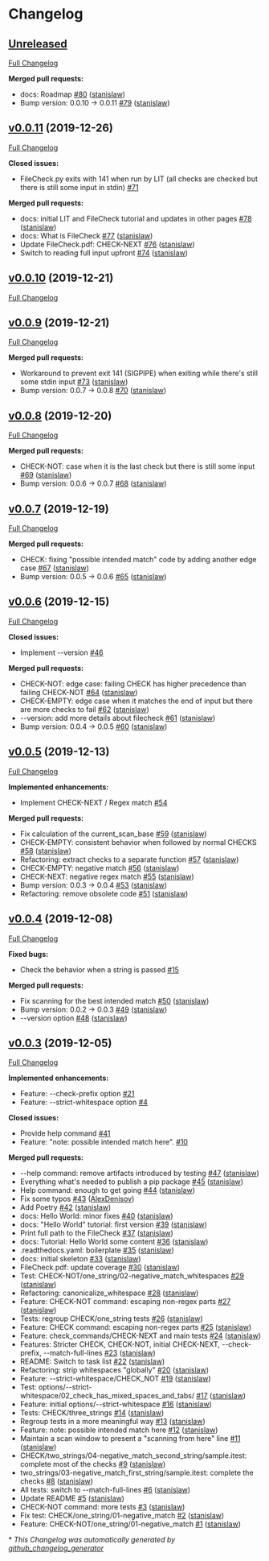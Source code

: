 # Changelog

## [Unreleased](https://github.com/stanislaw/FileCheck.py/tree/HEAD)

[Full Changelog](https://github.com/stanislaw/FileCheck.py/compare/v0.0.11...HEAD)

**Merged pull requests:**

- docs: Roadmap [\#80](https://github.com/stanislaw/FileCheck.py/pull/80) ([stanislaw](https://github.com/stanislaw))
- Bump version: 0.0.10 → 0.0.11 [\#79](https://github.com/stanislaw/FileCheck.py/pull/79) ([stanislaw](https://github.com/stanislaw))

## [v0.0.11](https://github.com/stanislaw/FileCheck.py/tree/v0.0.11) (2019-12-26)

[Full Changelog](https://github.com/stanislaw/FileCheck.py/compare/v0.0.10...v0.0.11)

**Closed issues:**

- FileCheck.py exits with 141 when run by LIT \(all checks are checked but there is still some input in stdin\) [\#71](https://github.com/stanislaw/FileCheck.py/issues/71)

**Merged pull requests:**

- docs: initial LIT and FileCheck tutorial and updates in other pages  [\#78](https://github.com/stanislaw/FileCheck.py/pull/78) ([stanislaw](https://github.com/stanislaw))
- docs: What is FileCheck [\#77](https://github.com/stanislaw/FileCheck.py/pull/77) ([stanislaw](https://github.com/stanislaw))
- Update FileCheck.pdf: CHECK-NEXT [\#76](https://github.com/stanislaw/FileCheck.py/pull/76) ([stanislaw](https://github.com/stanislaw))
- Switch to reading full input upfront [\#74](https://github.com/stanislaw/FileCheck.py/pull/74) ([stanislaw](https://github.com/stanislaw))

## [v0.0.10](https://github.com/stanislaw/FileCheck.py/tree/v0.0.10) (2019-12-21)

[Full Changelog](https://github.com/stanislaw/FileCheck.py/compare/v0.0.9...v0.0.10)

## [v0.0.9](https://github.com/stanislaw/FileCheck.py/tree/v0.0.9) (2019-12-21)

[Full Changelog](https://github.com/stanislaw/FileCheck.py/compare/v0.0.8...v0.0.9)

**Merged pull requests:**

- Workaround to prevent exit 141 \(SIGPIPE\) when exiting while there's still some stdin input [\#73](https://github.com/stanislaw/FileCheck.py/pull/73) ([stanislaw](https://github.com/stanislaw))
- Bump version: 0.0.7 → 0.0.8 [\#70](https://github.com/stanislaw/FileCheck.py/pull/70) ([stanislaw](https://github.com/stanislaw))

## [v0.0.8](https://github.com/stanislaw/FileCheck.py/tree/v0.0.8) (2019-12-20)

[Full Changelog](https://github.com/stanislaw/FileCheck.py/compare/v0.0.7...v0.0.8)

**Merged pull requests:**

- CHECK-NOT: case when it is the last check but there is still some input [\#69](https://github.com/stanislaw/FileCheck.py/pull/69) ([stanislaw](https://github.com/stanislaw))
- Bump version: 0.0.6 → 0.0.7 [\#68](https://github.com/stanislaw/FileCheck.py/pull/68) ([stanislaw](https://github.com/stanislaw))

## [v0.0.7](https://github.com/stanislaw/FileCheck.py/tree/v0.0.7) (2019-12-19)

[Full Changelog](https://github.com/stanislaw/FileCheck.py/compare/v0.0.6...v0.0.7)

**Merged pull requests:**

- CHECK: fixing "possible intended match" code by adding another edge case [\#67](https://github.com/stanislaw/FileCheck.py/pull/67) ([stanislaw](https://github.com/stanislaw))
- Bump version: 0.0.5 → 0.0.6 [\#65](https://github.com/stanislaw/FileCheck.py/pull/65) ([stanislaw](https://github.com/stanislaw))

## [v0.0.6](https://github.com/stanislaw/FileCheck.py/tree/v0.0.6) (2019-12-15)

[Full Changelog](https://github.com/stanislaw/FileCheck.py/compare/v0.0.5...v0.0.6)

**Closed issues:**

- Implement --version  [\#46](https://github.com/stanislaw/FileCheck.py/issues/46)

**Merged pull requests:**

- CHECK-NOT: edge case: failing CHECK has higher precedence than failing CHECK-NOT [\#64](https://github.com/stanislaw/FileCheck.py/pull/64) ([stanislaw](https://github.com/stanislaw))
- CHECK-EMPTY: edge case when it matches the end of input but there are more checks to fail [\#62](https://github.com/stanislaw/FileCheck.py/pull/62) ([stanislaw](https://github.com/stanislaw))
- --version: add more details about filecheck [\#61](https://github.com/stanislaw/FileCheck.py/pull/61) ([stanislaw](https://github.com/stanislaw))
- Bump version: 0.0.4 → 0.0.5 [\#60](https://github.com/stanislaw/FileCheck.py/pull/60) ([stanislaw](https://github.com/stanislaw))

## [v0.0.5](https://github.com/stanislaw/FileCheck.py/tree/v0.0.5) (2019-12-13)

[Full Changelog](https://github.com/stanislaw/FileCheck.py/compare/v0.0.4...v0.0.5)

**Implemented enhancements:**

- Implement CHECK-NEXT / Regex match [\#54](https://github.com/stanislaw/FileCheck.py/issues/54)

**Merged pull requests:**

- Fix calculation of the current\_scan\_base [\#59](https://github.com/stanislaw/FileCheck.py/pull/59) ([stanislaw](https://github.com/stanislaw))
- CHECK-EMPTY: consistent behavior when followed by normal CHECKS [\#58](https://github.com/stanislaw/FileCheck.py/pull/58) ([stanislaw](https://github.com/stanislaw))
-  Refactoring: extract checks to a separate function  [\#57](https://github.com/stanislaw/FileCheck.py/pull/57) ([stanislaw](https://github.com/stanislaw))
- CHECK-EMPTY: negative match [\#56](https://github.com/stanislaw/FileCheck.py/pull/56) ([stanislaw](https://github.com/stanislaw))
- CHECK-NEXT: negative regex match [\#55](https://github.com/stanislaw/FileCheck.py/pull/55) ([stanislaw](https://github.com/stanislaw))
- Bump version: 0.0.3 → 0.0.4 [\#53](https://github.com/stanislaw/FileCheck.py/pull/53) ([stanislaw](https://github.com/stanislaw))
- Refactoring: remove obsolete code [\#51](https://github.com/stanislaw/FileCheck.py/pull/51) ([stanislaw](https://github.com/stanislaw))

## [v0.0.4](https://github.com/stanislaw/FileCheck.py/tree/v0.0.4) (2019-12-08)

[Full Changelog](https://github.com/stanislaw/FileCheck.py/compare/v0.0.3...v0.0.4)

**Fixed bugs:**

- Check the behavior when a string is passed [\#15](https://github.com/stanislaw/FileCheck.py/issues/15)

**Merged pull requests:**

- Fix scanning for the best intended match  [\#50](https://github.com/stanislaw/FileCheck.py/pull/50) ([stanislaw](https://github.com/stanislaw))
- Bump version: 0.0.2 → 0.0.3  [\#49](https://github.com/stanislaw/FileCheck.py/pull/49) ([stanislaw](https://github.com/stanislaw))
- --version option  [\#48](https://github.com/stanislaw/FileCheck.py/pull/48) ([stanislaw](https://github.com/stanislaw))

## [v0.0.3](https://github.com/stanislaw/FileCheck.py/tree/v0.0.3) (2019-12-05)

[Full Changelog](https://github.com/stanislaw/FileCheck.py/compare/ce965cb5571be21d0c38f6f64c6a85cc9720b620...v0.0.3)

**Implemented enhancements:**

- Feature: --check-prefix option [\#21](https://github.com/stanislaw/FileCheck.py/issues/21)
- Feature: --strict-whitespace option [\#4](https://github.com/stanislaw/FileCheck.py/issues/4)

**Closed issues:**

- Provide help command [\#41](https://github.com/stanislaw/FileCheck.py/issues/41)
- Feature: "note: possible intended match here". [\#10](https://github.com/stanislaw/FileCheck.py/issues/10)

**Merged pull requests:**

- --help command: remove artifacts introduced by testing [\#47](https://github.com/stanislaw/FileCheck.py/pull/47) ([stanislaw](https://github.com/stanislaw))
- Everything what's needed to publish a pip package [\#45](https://github.com/stanislaw/FileCheck.py/pull/45) ([stanislaw](https://github.com/stanislaw))
- Help command: enough to get going [\#44](https://github.com/stanislaw/FileCheck.py/pull/44) ([stanislaw](https://github.com/stanislaw))
- Fix some typos [\#43](https://github.com/stanislaw/FileCheck.py/pull/43) ([AlexDenisov](https://github.com/AlexDenisov))
- Add Poetry [\#42](https://github.com/stanislaw/FileCheck.py/pull/42) ([stanislaw](https://github.com/stanislaw))
- docs: Hello World: minor fixes [\#40](https://github.com/stanislaw/FileCheck.py/pull/40) ([stanislaw](https://github.com/stanislaw))
- docs: "Hello World" tutorial: first version [\#39](https://github.com/stanislaw/FileCheck.py/pull/39) ([stanislaw](https://github.com/stanislaw))
- Print full path to the FileCheck [\#37](https://github.com/stanislaw/FileCheck.py/pull/37) ([stanislaw](https://github.com/stanislaw))
- docs: Tutorial: Hello World some content [\#36](https://github.com/stanislaw/FileCheck.py/pull/36) ([stanislaw](https://github.com/stanislaw))
- .readthedocs.yaml: boilerplate [\#35](https://github.com/stanislaw/FileCheck.py/pull/35) ([stanislaw](https://github.com/stanislaw))
- docs: initial skeleton [\#33](https://github.com/stanislaw/FileCheck.py/pull/33) ([stanislaw](https://github.com/stanislaw))
- FileCheck.pdf: update coverage [\#30](https://github.com/stanislaw/FileCheck.py/pull/30) ([stanislaw](https://github.com/stanislaw))
- Test: CHECK-NOT/one\_string/02-negative\_match\_whitespaces [\#29](https://github.com/stanislaw/FileCheck.py/pull/29) ([stanislaw](https://github.com/stanislaw))
- Refactoring: canonicalize\_whitespace [\#28](https://github.com/stanislaw/FileCheck.py/pull/28) ([stanislaw](https://github.com/stanislaw))
- Feature: CHECK-NOT command: escaping non-regex parts [\#27](https://github.com/stanislaw/FileCheck.py/pull/27) ([stanislaw](https://github.com/stanislaw))
- Tests: regroup CHECK/one\_string tests [\#26](https://github.com/stanislaw/FileCheck.py/pull/26) ([stanislaw](https://github.com/stanislaw))
- Feature: CHECK command: escaping non-regex parts [\#25](https://github.com/stanislaw/FileCheck.py/pull/25) ([stanislaw](https://github.com/stanislaw))
- Feature: check\_commands/CHECK-NEXT and main tests [\#24](https://github.com/stanislaw/FileCheck.py/pull/24) ([stanislaw](https://github.com/stanislaw))
- Features: Stricter CHECK, CHECK-NOT, initial CHECK-NEXT, --check-prefix, --match-full-lines [\#23](https://github.com/stanislaw/FileCheck.py/pull/23) ([stanislaw](https://github.com/stanislaw))
- README: Switch to task list [\#22](https://github.com/stanislaw/FileCheck.py/pull/22) ([stanislaw](https://github.com/stanislaw))
- Refactoring: strip whitespaces "globally" [\#20](https://github.com/stanislaw/FileCheck.py/pull/20) ([stanislaw](https://github.com/stanislaw))
-  Feature: --strict-whitespace/CHECK\_NOT  [\#19](https://github.com/stanislaw/FileCheck.py/pull/19) ([stanislaw](https://github.com/stanislaw))
- Test: options/--strict-whitespace/02\_check\_has\_mixed\_spaces\_and\_tabs/ [\#17](https://github.com/stanislaw/FileCheck.py/pull/17) ([stanislaw](https://github.com/stanislaw))
- Feature: initial options/--strict-whitespace [\#16](https://github.com/stanislaw/FileCheck.py/pull/16) ([stanislaw](https://github.com/stanislaw))
- Tests: CHECK/three\_strings [\#14](https://github.com/stanislaw/FileCheck.py/pull/14) ([stanislaw](https://github.com/stanislaw))
- Regroup tests in a more meaningful way [\#13](https://github.com/stanislaw/FileCheck.py/pull/13) ([stanislaw](https://github.com/stanislaw))
- Feature: note: possible intended match here [\#12](https://github.com/stanislaw/FileCheck.py/pull/12) ([stanislaw](https://github.com/stanislaw))
- Maintain a scan window to present a "scanning from here" line [\#11](https://github.com/stanislaw/FileCheck.py/pull/11) ([stanislaw](https://github.com/stanislaw))
- CHECK/two\_strings/04-negative\_match\_second\_string/sample.itest: complete most of the checks [\#9](https://github.com/stanislaw/FileCheck.py/pull/9) ([stanislaw](https://github.com/stanislaw))
- two\_strings/03-negative\_match\_first\_string/sample.itest: complete the checks [\#8](https://github.com/stanislaw/FileCheck.py/pull/8) ([stanislaw](https://github.com/stanislaw))
- All tests: switch to --match-full-lines [\#6](https://github.com/stanislaw/FileCheck.py/pull/6) ([stanislaw](https://github.com/stanislaw))
- Update README [\#5](https://github.com/stanislaw/FileCheck.py/pull/5) ([stanislaw](https://github.com/stanislaw))
- CHECK-NOT command: more tests [\#3](https://github.com/stanislaw/FileCheck.py/pull/3) ([stanislaw](https://github.com/stanislaw))
- Fix test: CHECK/one\_string/01-negative\_match [\#2](https://github.com/stanislaw/FileCheck.py/pull/2) ([stanislaw](https://github.com/stanislaw))
- Feature: CHECK-NOT/one\_string/01-negative\_match [\#1](https://github.com/stanislaw/FileCheck.py/pull/1) ([stanislaw](https://github.com/stanislaw))



\* *This Changelog was automatically generated by [github_changelog_generator](https://github.com/github-changelog-generator/github-changelog-generator)*
